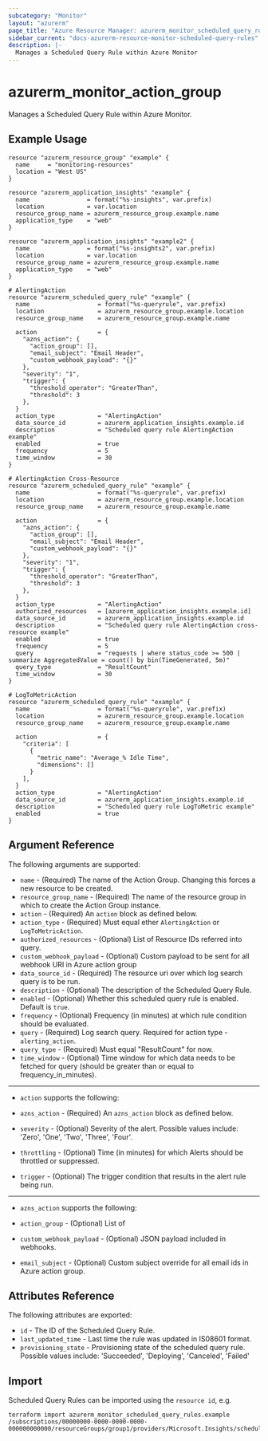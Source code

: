 ```yaml
---
subcategory: "Monitor"
layout: "azurerm"
page_title: "Azure Resource Manager: azurerm_monitor_scheduled_query_rules"
sidebar_current: "docs-azurerm-resource-monitor-scheduled-query-rules"
description: |-
  Manages a Scheduled Query Rule within Azure Monitor
---
```


# azurerm_monitor_action_group

Manages a Scheduled Query Rule within Azure Monitor.

## Example Usage

```hcl
resource "azurerm_resource_group" "example" {
  name     = "monitoring-resources"
  location = "West US"
}

resource "azurerm_application_insights" "example" {
  name                = format("%s-insights", var.prefix)
  location            = var.location
  resource_group_name = azurerm_resource_group.example.name
  application_type    = "web"
}

resource "azurerm_application_insights" "example2" {
  name                = format("%s-insights2", var.prefix)
  location            = var.location
  resource_group_name = azurerm_resource_group.example.name
  application_type    = "web"
}

# AlertingAction
resource "azurerm_scheduled_query_rule" "example" {
  name                   = format("%s-queryrule", var.prefix)
  location               = azurerm_resource_group.example.location
  resource_group_name    = azurerm_resource_group.example.name

  action                 = {
    "azns_action": {
      "action_group": [],
      "email_subject": "Email Header",
      "custom_webhook_payload": "{}"
    },
    "severity": "1",
    "trigger": {
      "threshold_operator": "GreaterThan",
      "threshold": 3
    },
  }
  action_type            = "AlertingAction"
  data_source_id         = azurerm_application_insights.example.id
  description            = "Scheduled query rule AlertingAction example"
  enabled                = true
  frequency              = 5
  time_window            = 30
}

# AlertingAction Cross-Resource
resource "azurerm_scheduled_query_rule" "example" {
  name                   = format("%s-queryrule", var.prefix)
  location               = azurerm_resource_group.example.location
  resource_group_name    = azurerm_resource_group.example.name

  action                 = {
    "azns_action": {
      "action_group": [],
      "email_subject": "Email Header",
      "custom_webhook_payload": "{}"
    },
    "severity": "1",
    "trigger": {
      "threshold_operator": "GreaterThan",
      "threshold": 3
    },
  }
  action_type            = "AlertingAction"
  authorized_resources   = [azurerm_application_insights.example.id]
  data_source_id         = azurerm_application_insights.example.id
  description            = "Scheduled query rule AlertingAction cross-resource example"
  enabled                = true
  frequency              = 5
  query                  = "requests | where status_code >= 500 | summarize AggregatedValue = count() by bin(TimeGenerated, 5m)"
  query_type             = "ResultCount"
  time_window            = 30
}

# LogToMetricAction
resource "azurerm_scheduled_query_rule" "example" {
  name                   = format("%s-queryrule", var.prefix)
  location               = azurerm_resource_group.example.location
  resource_group_name    = azurerm_resource_group.example.name

  action                 = {
    "criteria": [
      {
        "metric_name": "Average_% Idle Time",
        "dimensions": []
      }
    ],
  }
  action_type            = "AlertingAction"
  data_source_id         = azurerm_application_insights.example.id
  description            = "Scheduled query rule LogToMetric example"
  enabled                = true
}
```

## Argument Reference

The following arguments are supported:

* `name` - (Required) The name of the Action Group. Changing this forces a new resource to be created.
* `resource_group_name` - (Required) The name of the resource group in which to create the Action Group instance.
* `action` - (Required) An `action` block as defined below.
* `action_type` - (Required) Must equal ether `AlertingAction` or `LogToMetricAction`.
* `authorized_resources` - (Optional) List of Resource IDs referred into query.
* `custom_webhook_payload` - (Optional) Custom payload to be sent for all webhook URI in Azure action group
* `data_source_id` - (Required) The resource uri over which log search query is to be run.
* `description` - (Optional) The description of the Scheduled Query Rule.
* `enabled` - (Optional) Whether this scheduled query rule is enabled.  Default is `true`.
* `frequency` - (Optional) Frequency (in minutes) at which rule condition should be evaluated.
* `query` - (Required) Log search query. Required for action type - `alerting_action`.
* `query_type` - (Required) Must equal "ResultCount" for now.
* `time_window` - (Optional) Time window for which data needs to be fetched for query (should be greater than or equal to frequency_in_minutes).

---

* `action` supports the following:

* `azns_action` - (Required) An `azns_action` block as defined below.
* `severity` - (Optional) Severity of the alert. Possible values include: 'Zero', 'One', 'Two', 'Three', 'Four'.
* `throttling` - (Optional) Time (in minutes) for which Alerts should be throttled or suppressed.
* `trigger` - (Optional) The trigger condition that results in the alert rule being run.

---

* `azns_action` supports the following:

* `action_group` - (Optional) List of 
* `custom_webhook_payload` - (Optional) JSON payload included in webhooks.
* `email_subject` - (Optional) Custom subject override for all email ids in Azure action group.

## Attributes Reference

The following attributes are exported:

* `id` - The ID of the Scheduled Query Rule.
* `last_updated_time` - Last time the rule was updated in IS08601 format.
* `provisioning_state` - Provisioning state of the scheduled query rule. Possible values include: 'Succeeded', 'Deploying', 'Canceled', 'Failed'

## Import

Scheduled Query Rules can be imported using the `resource id`, e.g.

```shell
terraform import azurerm_monitor_scheduled_query_rules.example /subscriptions/00000000-0000-0000-0000-000000000000/resourceGroups/group1/providers/Microsoft.Insights/scheduledQueryRules/myrulename
```
